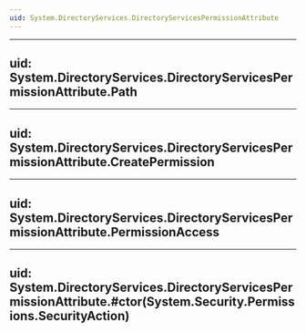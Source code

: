 ```yaml
---
uid: System.DirectoryServices.DirectoryServicesPermissionAttribute
---
```


---
uid: System.DirectoryServices.DirectoryServicesPermissionAttribute.Path
---

---
uid: System.DirectoryServices.DirectoryServicesPermissionAttribute.CreatePermission
---

---
uid: System.DirectoryServices.DirectoryServicesPermissionAttribute.PermissionAccess
---

---
uid: System.DirectoryServices.DirectoryServicesPermissionAttribute.#ctor(System.Security.Permissions.SecurityAction)
---
